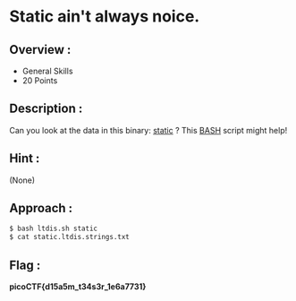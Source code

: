 # Static ain't always noice.

## Overview :

* General Skills
* 20 Points

## Description :

Can you look at the data in this binary: [static](mercury.picoctf.net/static/bc72945175d643626d6ea9a689672dbd/static) ? This [BASH](mercury.picoctf.net/static/bc72945175d643626d6ea9a689672dbd/ltdis.sh) script might help!

## Hint :

 (None)

## Approach :

```bash
$ bash ltdis.sh static 
$ cat static.ltdis.strings.txt 
```

## Flag : 

**picoCTF{d15a5m_t34s3r_1e6a7731}**


